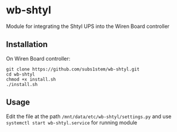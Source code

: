 # wb-shtyl
Module for integrating the Shtyl UPS into the Wiren Board controller

## Installation
On Wiren Board controller:
```
git clone https://github.com/subs1stem/wb-shtyl.git
cd wb-shtyl
chmod +x install.sh
./install.sh
```

## Usage
Edit the file at the path `/mnt/data/etc/wb-shtyl/settings.py` and use `systemctl start wb-shtyl.service` for running module
